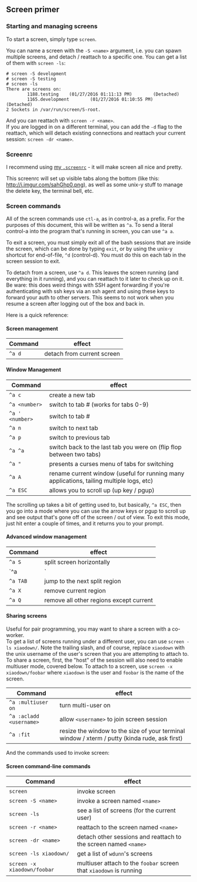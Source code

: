 ## Screen primer

### Starting and managing screens

To start a screen, simply type `screen`.

You can name a screen with the `-S <name>` argument, i.e. you can spawn multiple screens, and detach / reattach to a specific one.  You can get a list of them with `screen -ls`:
```
# screen -S development
# screen -S testing
# screen -ls
There are screens on:
        1188.testing    (01/27/2016 01:11:13 PM)        (Detached)
        1165.development        (01/27/2016 01:10:55 PM)        (Detached)
2 Sockets in /var/run/screen/S-root.
``` 
And you can reattach with `screen -r <name>`.  
If you are logged in on a different terminal, you can add the `-d` flag to the reattach, which will detach existing connections and reattach your current session: `screen -dr <name>`.

### Screenrc

I recommend using [my `.screenrc`](https://github.com/xiaodown/dotfiles/blob/master/.screenrc) - it will make screen all nice and pretty.

This screenrc will set up visible tabs along the bottom (like this: http://i.imgur.com/sahGhp0.png), as well as some unix-y stuff to manage the delete key, the terminal bell, etc.

### Screen commands

All of the screen commands use `ctl-a`, as in control-a, as a prefix.  For the purposes of this document, this will be written as `^a`.  To send a literal control-a into the program that's running in screen, you can use `^a a`.

To exit a screen, you must simply exit all of the bash sessions that are inside the screen, which can be done by typing `exit`, or by using the unix-y shortcut for end-of-file, `^d` (control-d).  You must do this on each tab in the screen session to exit.

To detach from a screen, use `^a d`.  This leaves the screen running (and everything in it running), and you can reattach to it later to check up on it.  Be ware: this does weird things with SSH agent forwarding if you're authenticating with ssh keys via an ssh agent and using these keys to forward your auth to other servers.  This seems to not work when you resume a screen after logging out of the box and back in.

Here is a quick reference:

#### Screen management
Command | effect
----|----
`^a d` | detach from current screen

#### Window Management

Command | effect
--- | ---
`^a c` | create a new tab
`^a <number>` | switch to tab # (works for tabs 0-9)
`^a ' <number>` | switch to tab #
`^a n` | switch to next tab 
`^a p` | switch to previous tab
`^a ^a` | switch back to the last tab you were on (flip flop between two tabs)
`^a "` | presents a curses menu of tabs for switching
`^a A` | rename current window (useful for running many applications, tailing multiple logs, etc)
`^a ESC` | allows you to scroll up (up key / pgup) 

The scrolling up takes a bit of getting used to, but basically, `^a ESC`, then you go into a mode where you can use the arrow keys or pgup to scroll up and see output that's gone off of the screen / out of view.  To exit this mode, just hit enter a couple of times, and it returns you to your prompt.

#### Advanced window management

Command | effect
--- | ---
`^a S` | split screen horizontally
`^a |` | split screen vertically
`^a TAB` | jump to the next split region
`^a X` | remove current region
`^a Q` | remove all other regions except current

#### Sharing screens

Useful for pair programming, you may want to share a screen with a co-worker.  
To get a list of screens running under a different user, you can use `screen -ls xiaodown/`.  Note the trailing slash, and of course, replace `xiaodown` with the unix username of the user's screen that you are attempting to attach to.  To share a screen, first, the "host" of the session will also need to enable multiuser mode, covered below.  To attach to a screen, use `screen -x xiaodown/foobar` where `xiaodown` is the user and `foobar` is the name of the screen.  

Command | effect
---|---
`^a :multiuser on` | turn multi-user on
`^a :acladd <username>` | allow `<username>` to join screen session
`^a :fit` | resize the window to the size of your terminal window / xterm / putty (kinda rude, ask first)

And the commands used to invoke screen:

#### Screen command-line commands
Command | effect
--- | ---
`screen` | invoke screen
`screen -S <name>`| invoke a screen named `<name>`
`screen -ls` | see a list of screens (for the current user)
`screen -r <name>` | reattach to the screen named `<name>`
`screen -dr <name>` | detach other sessions and reattach to the screen named `<name>`
`screen -ls xiaodown/` | get a list of `wdunn`'s screens
`screen -x xiaodown/foobar` | multiuser attach to the `foobar` screen that `xiaodown` is running




